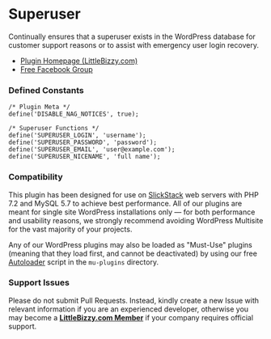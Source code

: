 # Superuser

Continually ensures that a superuser exists in the WordPress database for customer support reasons or to assist with emergency user login recovery.

* [Plugin Homepage (LittleBizzy.com)](https://www.littlebizzy.com/plugins/superuser)
* [Free Facebook Group](https://www.facebook.com/groups/littlebizzy/)

### Defined Constants

    /* Plugin Meta */
    define('DISABLE_NAG_NOTICES', true);
    
    /* Superuser Functions */
    define('SUPERUSER_LOGIN', 'username');
    define('SUPERUSER_PASSWORD', 'password');
    define('SUPERUSER_EMAIL', 'user@example.com');
    define('SUPERUSER_NICENAME', 'full name');

### Compatibility

This plugin has been designed for use on [SlickStack](https://slickstack.io) web servers with PHP 7.2 and MySQL 5.7 to achieve best performance. All of our plugins are meant for single site WordPress installations only — for both performance and usability reasons, we strongly recommend avoiding WordPress Multisite for the vast majority of your projects.

Any of our WordPress plugins may also be loaded as "Must-Use" plugins (meaning that they load first, and cannot be deactivated) by using our free [Autoloader](https://github.com/littlebizzy/autoloader) script in the `mu-plugins` directory.

### Support Issues

Please do not submit Pull Requests. Instead, kindly create a new Issue with relevant information if you are an experienced developer, otherwise you may become a [**LittleBizzy.com Member**](https://www.littlebizzy.com/members) if your company requires official support.
